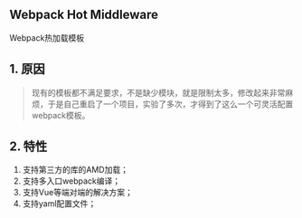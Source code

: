 Webpack Hot Middleware
-----------------------
Webpack热加载模板

## 1. 原因
> 现有的模板都不满足要求，不是缺少模块，就是限制太多，修改起来非常麻烦，于是自己重启了一个项目，实验了多次，才得到了这么一个可灵活配置webpack模板。

## 2. 特性
1. 支持第三方的库的AMD加载；
2. 支持多入口webpack编译；
3. 支持Vue等端对端的解决方案；
4. 支持yaml配置文件；

